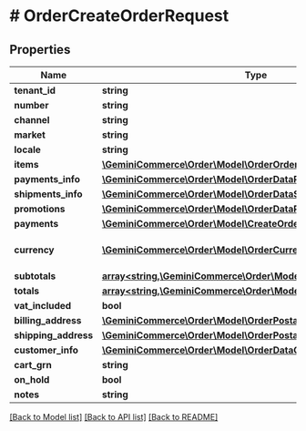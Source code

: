 # # OrderCreateOrderRequest


## Properties 


Name | Type | Description | Notes
------------ | ------------- | ------------- | -------------
**tenant_id**| **string** |   |
**number**| **string** |   |
**channel**| **string** |   | [optional]
**market**| **string** |   |
**locale**| **string** |   |
**items**| [**\GeminiCommerce\Order\Model\OrderOrderDataItem[]**](OrderOrderDataItem.md) |   |
**payments_info**| [**\GeminiCommerce\Order\Model\OrderDataPaymentInfo[]**](OrderDataPaymentInfo.md) |   | [optional]
**shipments_info**| [**\GeminiCommerce\Order\Model\OrderDataShipmentInfo[]**](OrderDataShipmentInfo.md) |   | [optional]
**promotions**| [**\GeminiCommerce\Order\Model\OrderDataPromotionInfo[]**](OrderDataPromotionInfo.md) |   | [optional]
**payments**| [**\GeminiCommerce\Order\Model\CreateOrderRequestInitialPayment[]**](CreateOrderRequestInitialPayment.md) |   | [optional]
**currency**| [**\GeminiCommerce\Order\Model\OrderCurrency**](OrderCurrency.md) |  for more information please, see Model/OrderCurrency.php  |
**subtotals**| [**array<string,\GeminiCommerce\Order\Model\OrderDataSubtotal>**](OrderDataSubtotal.md) |   |
**totals**| [**array<string,\GeminiCommerce\Order\Model\OrderDataTotal>**](OrderDataTotal.md) |   |
**vat_included**| **bool** |   |
**billing_address**| [**\GeminiCommerce\Order\Model\OrderPostalAddress**](OrderPostalAddress.md) |   |
**shipping_address**| [**\GeminiCommerce\Order\Model\OrderPostalAddress**](OrderPostalAddress.md) |   |
**customer_info**| [**\GeminiCommerce\Order\Model\OrderDataCustomerInfo**](OrderDataCustomerInfo.md) |   |
**cart_grn**| **string** |   | [optional]
**on_hold**| **bool** |   | [optional]
**notes**| **string** |   | [optional]


[[Back to Model list]](../../README.md#models) [[Back to API list]](../../README.md#endpoints) [[Back to README]](../../README.md)

